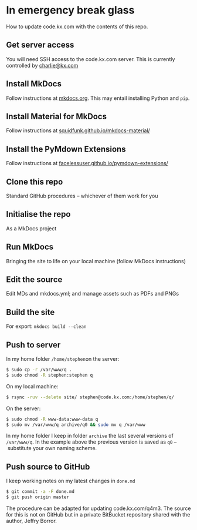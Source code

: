 # In emergency break glass

How to update code.kx.com with the contents of this repo. 



## Get server access

You will need SSH access to the code.kx.com server. This is currently controlled by charlie@kx.com 


## Install MkDocs

Follow instructions at [mkdocs.org](https://mkdocs.org/). This may entail installing Python and `pip`. 


## Install Material for MkDocs

Follow instructions at [squidfunk.github.io/mkdocs-material/](http://squidfunk.github.io/mkdocs-material/)


## Install the PyMdown Extensions

Follow instructions at [facelessuser.github.io/pymdown-extensions/](http://facelessuser.github.io/pymdown-extensions/)


## Clone this repo

Standard GitHub procedures – whichever of them work for you 


## Initialise the repo

As a MkDocs project

## Run MkDocs

Bringing the site to life on your local machine (follow MkDocs instructions) 


## Edit the source

Edit MDs and mkdocs.yml; and manage assets such as PDFs and PNGs


## Build the site

For export: `mkdocs build --clean`


## Push to server

In my home folder `/home/stephen`on the server:
```bash
$ sudo cp -r /var/www/q .
$ sudo chmod -R stephen:stephen q
```
On my local machine:
```bash
$ rsync -ruv --delete site/ stephen@code.kx.com:/home/stephen/q/
```
On the server:
```bash
$ sudo chmod -R www-data:www-data q
$ sudo mv /var/www/q archive/q0 && sudo mv q /var/www
```
In my home folder I keep in folder `archive` the last several versions of `/var/www/q`. In the example above the previous version is saved as `q0` – substitute your own naming scheme. 


## Push source to GitHub

I keep working notes on my latest changes in `done.md`
```bash
$ git commit -a -F done.md
$ git push origin master
```

The procedure can be adapted for updating code.kx.com/q4m3. The source for this is not on GitHub but in a private BitBucket repository shared with the author, Jeffry Borror. 